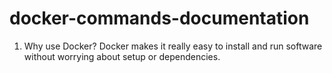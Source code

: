 # docker-commands-documentation

1. Why use Docker? Docker makes it really easy to install and run software without worrying about setup or dependencies.
